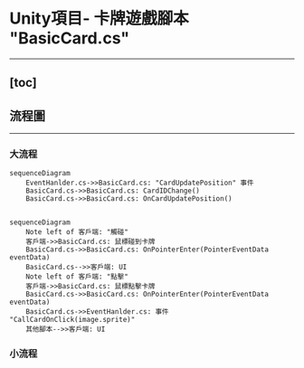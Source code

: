 # Unity項目- 卡牌遊戲腳本 "BasicCard.cs"
--- 
[toc]
---
## 流程圖
---
### 大流程
```mermaid
sequenceDiagram
    EventHanlder.cs->>BasicCard.cs: "CardUpdatePosition" 事件 
    BasicCard.cs->>BasicCard.cs: CardIDChange()
    BasicCard.cs->>BasicCard.cs: OnCardUpdatePosition()
    
```
```mermaid
sequenceDiagram
    Note left of 客戶端: "觸碰"
    客戶端->>BasicCard.cs: 鼠標碰到卡牌
    BasicCard.cs->>BasicCard.cs: OnPointerEnter(PointerEventData eventData)
    BasicCard.cs-->>客戶端: UI
    Note left of 客戶端: "點擊"
    客戶端->>BasicCard.cs: 鼠標點擊卡牌
    BasicCard.cs->>BasicCard.cs: OnPointerEnter(PointerEventData eventData)
    BasicCard.cs->>EventHanlder.cs: 事件 "CallCardOnClick(image.sprite)"
    其他腳本-->>客戶端: UI
```

### 小流程